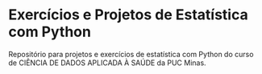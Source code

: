 # Exercícios e Projetos de Estatística com Python 

Repositório para projetos e exercícios de estatística com Python do curso de CIÊNCIA DE DADOS APLICADA À SAÚDE da PUC Minas.
